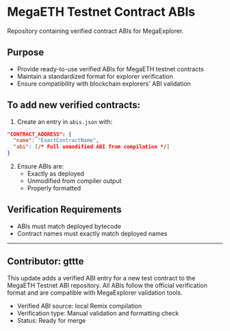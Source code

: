 # MegaETH Testnet Contract ABIs

Repository containing verified contract ABIs for MegaExplorer.

## Purpose
- Provide ready-to-use verified ABIs for MegaETH testnet contracts
- Maintain a standardized format for explorer verification
- Ensure compatibility with blockchain explorers' ABI validation

## To add new verified contracts:
1. Create an entry in `abis.json` with:
```json
"CONTRACT_ADDRESS": {
  "name": "ExactContractName",
  "abi": [/* Full unmodified ABI from compilation */]
}
```
2. Ensure ABIs are:
   - Exactly as deployed
   - Unmodified from compiler output
   - Properly formatted

## Verification Requirements
- ABIs must match deployed bytecode
- Contract names must exactly match deployed names
---

## Contributor: gttte

This update adds a verified ABI entry for a new test contract to the MegaETH Testnet ABI repository.
All ABIs follow the official verification format and are compatible with MegaExplorer validation tools.

- Verified ABI source: local Remix compilation
- Verification type: Manual validation and formatting check
- Status: Ready for merge

